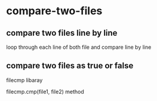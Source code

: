# compare-two-files

## compare two files line by line

loop through each line of both file and compare line by line

## compare two files as true or false

filecmp libaray

filecmp.cmp(file1, file2) method
